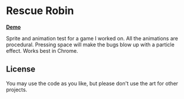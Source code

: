 # Rescue Robin

[**Demo**](http://rawgit.com/isaymatato/rescue_robin/master/dist/spriteTest.html)

Sprite and animation test for a game I worked on.  All the animations are procedural.  Pressing space will make the bugs blow up with a particle effect.  Works best in Chrome.

## License
You may use the code as you like, but please don't use the art for other projects.
